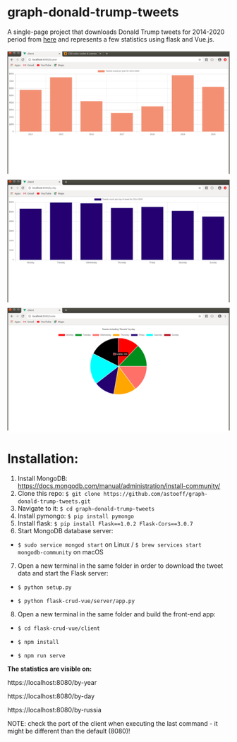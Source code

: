 # graph-donald-trump-tweets
A single-page project that downloads Donald Trump tweets for 2014-2020 period from [here](http://trumptwitterarchive.com/) and represents a few statistics using flask and Vue.js.

![outlook](tweets-by-year.png) ![outlook](tweets-by-day.png) ![outlook](tweets-containing-russia-by-day.png)


# Installation:

1. Install MongoDB: https://docs.mongodb.com/manual/administration/install-community/
2. Clone this repo: `$ git clone https://github.com/astoeff/graph-donald-trump-tweets.git`
3. Navigate to it: `$ cd graph-donald-trump-tweets`
4. Install pymongo: `$ pip install pymongo`
5. Install flask: `$ pip install Flask==1.0.2 Flask-Cors==3.0.7`
6. Start MongoDB database server:

- `$ sudo service mongod start` on Linux / `$ brew services start mongodb-community` on macOS

7. Open a new terminal in the same folder in order to download the tweet data and start the Flask server:

- `$ python setup.py`

- `$ python flask-crud-vue/server/app.py`

8. Open a new terminal in the same folder and build the front-end app:

- `$ cd flask-crud-vue/client`

- `$ npm install`

- `$ npm run serve`

**The statistics are visible on:**

https://localhost:8080/by-year

https://localhost:8080/by-day

https://localhost:8080/by-russia

NOTE: check the port of the client when executing the last command - it might be different than the default (8080)!